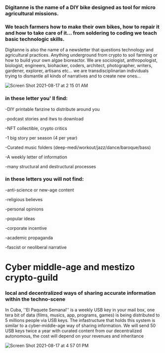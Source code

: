 ### Digitanne is the name of a DIY bike designed as tool for micro agricultural missions. 

### We teach farmers how to make their own bikes, how to repair it and how to take care of it... from soldering to coding we teach basic technologic skills.

Digitanne is also the name of a newsletter that questions technology and agricultural practices. Anything underground from crypto to soil farming or how to build your own algae bioreactor. We are sociologist, anthropologist, biologist, engineers, biohacker, coders, architect, photographer, writers, gardener, explorer, artisans etc... we are transdisciplinarian individuals trying to dismantle all kinds of narratives and to create new ones... 


![Screen Shot 2021-08-17 at 2 15 01 AM](https://user-images.githubusercontent.com/86488172/129644512-fa296b95-f7f6-4164-877c-bdcb7176ef43.png)


### in these letter you' ll find:

-DIY printable fanzine to distribute around you

-podcast stories and itws to download

-NFT collectible, crypto critics

-1 big story per season (4 per year)

-Curated music folders (deep-medi/workout/jazz/dance/baroque/bass)

-A weekly letter of information 

-many structural and destructural processes




### in these letters you will not find:

-anti-science or new-age content

-religious believes

-personal opinions

-popular ideas

-corporate incentive

-academic propaganda

-fascist or neoliberal narrative





# Cyber middle-age and mestizo crypto-guild

### local and decentralized ways of sharing accurate information within the techno-scene


In Cuba, ''El Paquete Semanal'' is a weekly USB key in your mail box, one tera bit of data (films, musics, app, programs, games) is being distributed to 5 millions people via USB keys. The infastructure that holds this system is similar to a cyber-middle-age way of sharing information. We will send 50 USB keys twice a year with curated content from our decentralized autonomous, the cost will depend on your revenues and inheritance

![Screen Shot 2021-08-17 at 4 57 01 PM](https://user-images.githubusercontent.com/86488172/129750123-0ff39437-91ce-4c98-9231-97498149baf5.png)













